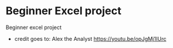 # Beginner Excel project
Beginner excel project 
 - credit goes to:
  Alex the Analyst
  https://youtu.be/opJgMj1IUrc
